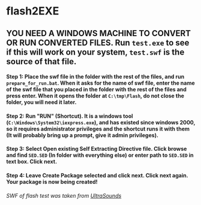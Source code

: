 # flash2EXE

## YOU NEED A WINDOWS MACHINE TO CONVERT OR RUN CONVERTED FILES. Run `test.exe` to see if this will work on your system, `test.swf` is the source of that file.

#### Step 1: Place the swf file in the folder with the rest of the files, and run `prepare_for_run.bat`. When it asks for the name of swf file, enter the name of the swf file that you placed in the folder with the rest of the files and press enter. When it opens the folder at `C:\tmp\Flash`, do not close the folder, you will need it later.

#### Step 2: Run "RUN" (Shortcut). It is a windows tool (`C:\Windows\System32\iexpress.exe`), and has existed since windows 2000, so it requires administrator privileges and the shortcut runs it with them (It will probably bring up a prompt, give it admin privileges).

#### Step 3: Select Open existing Self Extracting Directive file. Click browse and find `SED.SED` (In folder with everything else) or enter path to `SED.SED` in text box. Click next.

#### Step 4: Leave Create Package selected and click next. Click next again. Your package is now being created!

###### SWF of flash test was taken from [UltraSounds](https://www.ultrasounds.com/)
